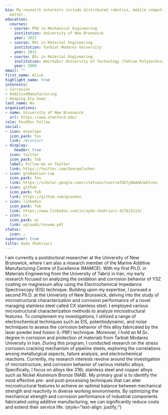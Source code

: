 ```yaml
---
bio: My research interests include distributed robotics, mobile computing and programmable
  matter.
education:
  courses:
  - course: PhD in Mechanical Engineering
    institution: University of New Brunswick
    year: 2022
  - course: MSc in Material Engineering
    institution: Tarbiat Modares University
    year: 2011
  - course: BSc in Material Engineering
    institution: Amirkabir University of Technology (Tehran Polytechnique)
    year: 2008
email: ""
first_name: Alice
highlight_name: true
interests:
- Corrosion
- AdditiveManufacturing
- Keeping Ala home
last_name: Wu
organizations:
- name: University of New Brunswick
  url: https://www.stanford.edu/
role: PostDoc Fellow
social:
- icon: envelope
  icon_pack: fas
  link: /#contact
- display:
    header: true
  icon: twitter
  icon_pack: fab
  label: Follow me on Twitter
  link: https://twitter.com/GeorgeCushen
- icon: graduation-cap
  icon_pack: fas
  link: https://scholar.google.com/citations?user=aTQE7y8AAAAJ&hl=en
- icon: github
  icon_pack: fab
  link: https://github.com/gcushen
- icon: linkedin
  icon_pack: fab
  link: https://www.linkedin.com/in/ayda-shahriari-417b13113/
- icon: cv
  icon_pack: ai
  link: uploads/resume.pdf
status:
  icon: ☕️
superuser: true
title: Ayda Shahriari
---
```


I am currently a postdoctoral researcher at the University of New Brunswick, where I am also a research member of the Marine Additive Manufacturing Centre of Excellence (MAMCE). With my first Ph.D. in Materials Engineering from the University of Tabriz in Iran, my early research focused on analyzing the oxidation and corrosion behavior of YSZ coating on magnesium alloy using the Electrochemical Impedance Spectroscopy (EIS) technique. Building upon my expertise, I pursued a second Ph.D. at the University of New Brunswick, delving into the study of microstructural characterization and corrosion performance of a novel maraging stainless steel called CX stainless steel. I employed various microstructural characterization methods to analyze microstructural features. To complement my investigations, I utilized a range of electrochemical techniques such as EIS, potentiodynamic, and noise techniques to assess the corrosion behavior of this alloy fabricated by the laser powder bed fusion (L-PBF) technique. Moreover, I hold an M.Sc. degree in corrosion and protection of materials from Tarbiat Modares University in Iran. During this program, I conducted research on the stress corrosion cracking mechanism of pipeline steels, exploring the correlations among metallurgical aspects, failure analysis, and electrochemical reactions.
Currently, my research interests revolve around the investigation of microstructure, and corrosion behavior of various metallic alloys. Specifically, I focus on alloys like 316L stainless steel and copper alloys such as Nickel Aluminum Bronze (NAB). My primary goal is to identify the most effective pre- and post-processing techniques that can alter microstructural features to achieve an optimal balance between mechanical strength and reactivity in diverse working environments. By optimizing the mechanical strength and corrosion performance of industrial components fabricated using additive manufacturing, we can significantly reduce costs and extend their service life.
{style="text-align: justify;"}
